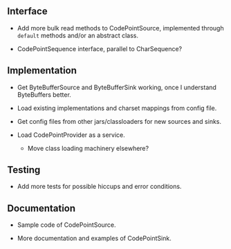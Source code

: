 ## Interface

- Add more bulk read methods to CodePointSource, implemented through
  `default` methods and/or an abstract class.

- CodePointSequence interface, parallel to CharSequence?

## Implementation

- Get ByteBufferSource and ByteBufferSink working, once I understand
  ByteBuffers better.

- Load existing implementations and charset mappings from config file.

- Get config files from other jars/classloaders for new sources and sinks.

- Load CodePointProvider as a service.
  - Move class loading machinery elsewhere?

## Testing

- Add more tests for possible hiccups and error conditions.

## Documentation

- Sample code of CodePointSource.

- More documentation and examples of CodePointSink.

